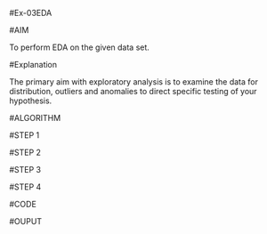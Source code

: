 #Ex-03EDA

#AIM

To perform EDA on the given data set.

#Explanation

The primary aim with exploratory analysis is to examine the data for distribution, outliers and anomalies to direct specific testing of your hypothesis.


#ALGORITHM

#STEP 1

#STEP 2

#STEP 3

#STEP 4

#CODE

#OUPUT
